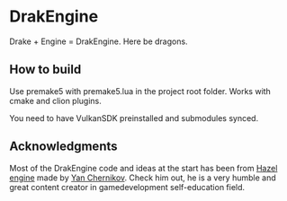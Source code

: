 # DrakEngine
Drake + Engine = DrakEngine. Here be dragons.

## How to build
Use premake5 with premake5.lua in the project root folder.
Works with cmake and clion plugins.

You need to have VulkanSDK preinstalled and submodules synced.

## Acknowledgments

Most of the DrakEngine code and ideas at the start has been from [Hazel engine](https://github.com/TheCherno/Hazel) made by [Yan Chernikov](https://www.youtube.com/channel/UCQ-W1KE9EYfdxhL6S4twUNw). Check him out, he is a very humble and great content creator in gamedevelopment self-education field.
